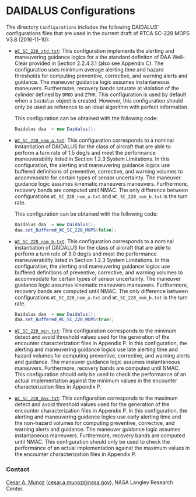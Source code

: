 DAIDALUS Configurations
========

The directory `Configurations` includes the following DAIDALUS' configurations files
that are used in the current draft of RTCA SC-228 MOPS V3.8
(2016-11-10):

* [`WC_SC_228_std.txt`](Configurations/WC_SC_228_std.txt):
  This configuration implements the alerting and maneuvering guidance
  logics for a the standard definiton of DAA Well-Clear provided in
  Section 2.2.4.3.1 (also see Appendix C). The configuration uses
  minimum average alerting time and hazard thresholds for computing
  preventive, corrective, and warning alerts and guidance. The
  maneuver guidance logic assumes instantaneous
  maneuvers. Furthermore, recovery bands saturate at violation of the
  cylinder defined by `DMOD` and `ZTHR`. This configuration is used by
  default when a `Daidalus` object is created. However, this
  configuration should only be used as reference to an ideal algorithm
  with perfect information.

  This configuration can be obtained with the following code:
  
  ```java
  Daidalus daa  = new Daidalus();
  ```
  
* [`WC_SC_228_nom_a.txt`](Configurations/WC_SC_228_nom_a.txt): This
  configuration corresponds to a nominal instantiation of DAIDALUS for
  the class of aircraft that are able to perform a turn rate of 1.5
  deg/s and meet the performance maneuverability listed in
  Section 1.2.3 System Limitations.
  In this configuration, the alerting and maneuvering guidance logics
  use buffered definitions of preventive, corrective, and warning
  volumes to accommodate for certain types of sensor uncertainty.
  The maneuver guidance logic assumes kinematic maneuvers
  maneuvers. Furthermore, recovery bands are computed until NMAC.
  The only difference between configurations `WC_SC_228_nom_a.txt` and
  `WC_SC_228_nom_b.txt` is the turn rate.

   This configuration can be obtained with the following code:
  
  ```java
  Daidalus daa  = new Daidalus();
  daa.set_Buffered_WC_SC_228_MOPS(false);
  ```

* [`WC_SC_228_nom_b.txt`](Configurations/WC_SC_228_nom_b.txt): This
  configuration corresponds to a nominal instantiation of DAIDALUS for
  the class of aircraft that are able to perform a turn rate of 3.0
  deg/s and meet the performance maneuverability listed in
  Section 1.2.3 System Limitations.
  In this configuration, the alerting and maneuvering guidance logics
  use buffered definitions of preventive, corrective, and warning
  volumes to accommodate for certain types of sensor uncertainty.
  The maneuver guidance logic assumes kinematic maneuvers
  maneuvers. Furthermore, recovery bands are computed until NMAC.
  The only difference between configurations `WC_SC_228_nom_a.txt` and
  `WC_SC_228_nom_b.txt` is the turn rate.

  ```java
  Daidalus daa  = new Daidalus();
  daa.set_Buffered_WC_SC_228_MOPS(true);
  ```

* [`WC_SC_228_min.txt`](Configurations/WC_SC_228_min.txt): This
  configuration corresponds to the minimum detect and avoid
  threshold values used for the generation of the encounter
  characterization files in Appendix P.
  In this configuration, the alerting and maneuvering guidance logics use late alerting
  time and hazard volumes for computing preventive, corrective, and warning alerts and
  guidance. The maneuver guidance logic assumes instantaneous
  maneuvers. Furthermore, recovery bands are computed until NMAC.
  This configuration should only be used to check the performance of an actual
  implementation against the minimum values in the
  encounter characterization files in Appendix P.
  
* [`WC_SC_228_max.txt`](Configurations/WC_SC_228_max.txt): This
  configuration corresponds to the maximum detect and avoid
  threshold values used for the generation of the encounter
  characterization files in Appendix P.
  In this configuration, the alerting and maneuvering guidance logics use early alerting
  time and the non-hazard volumes for computing preventive, corrective, and warning alerts and
  guidance. The maneuver guidance logic assumes instantaneous
  maneuvers. Furthermore, recovery bands are computed until NMAC.
  This configuration should only be used to check the performance of an actual
  implementation against the maximum values in the
  encounter characterization files in Appendix P.
   
### Contact

[Cesar A. Munoz](http://shemesh.larc.nasa.gov/people/cam) (cesar.a.munoz@nasa.gov), NASA Langley Research Center.

